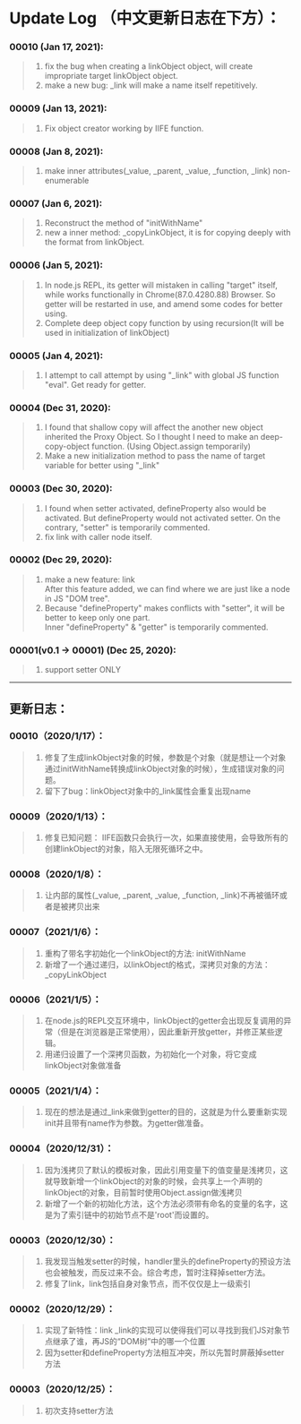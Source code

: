 # Update Log （中文更新日志在下方）：

### 00010 (Jan 17, 2021):
> 1. fix the bug when creating a linkObject object, will create impropriate target linkObject object.
> 2. make a new bug: _link will make a name itself repetitively.

### 00009 (Jan 13, 2021):
> 1. Fix object creator working by IIFE function.
### 00008 (Jan 8, 2021):
> 1. make inner attributes(\_value, \_parent, \_value, \_function, \_link) non-enumerable

### 00007 (Jan 6, 2021):
> 1. Reconstruct the method of "initWithName"
> 2. new a inner method: _copyLinkObject, it is for copying deeply with the format from linkObject.

### 00006 (Jan 5, 2021):
> 1. In node.js REPL, its getter will mistaken in calling "target" itself, while works functionally in Chrome(87.0.4280.88) Browser. So getter will be restarted in use, and amend some codes for better using.
> 2. Complete deep object copy function by using recursion(It will be used in initialization of linkObject)

### 00005 (Jan 4, 2021):
> 1. I attempt to call attempt by using "_link" with global JS function "eval". Get ready for getter.
### 00004 (Dec 31, 2020):
> 1. I found that shallow copy will affect the another new object inherited the Proxy Object. So I thought I need to make an deep-copy-object function. (Using Object.assign temporarily)
> 2. Make a new initialization method to pass the name of target variable for better using "_link"

### 00003 (Dec 30, 2020):
> 1. I found when setter activated, defineProperty also would be activated. But defineProperty would not activated setter.
On the contrary, "setter" is temporarily commented.
> 2. fix link with caller node itself.

### 00002 (Dec 29, 2020):
> 1. make a new feature: link  
   After this feature added, we can find where we are just like a node in JS "DOM tree".
> 2. Because "defineProperty" makes conflicts with "setter", it will be better to keep only one part.  
Inner "defineProperty" & "getter" is temporarily commented.

### 00001(v0.1 -> 00001) (Dec 25, 2020): 
> 1. support setter ONLY

---
## 更新日志：

### 00010（2020/1/17）：
> 1. 修复了生成linkObject对象的时候，参数是个对象（就是想让一个对象通过initWithName转换成linkObject对象的时候），生成错误对象的问题。
> 2. 留下了bug：linkObject对象中的_link属性会重复出现name

### 00009（2020/1/13）：
> 1. 修复已知问题： IIFE函数只会执行一次，如果直接使用，会导致所有的创建linkObject的对象，陷入无限死循环之中。
### 00008（2020/1/8）：
> 1. 让内部的属性(\_value, \_parent, \_value, \_function, \_link)不再被循环或者是被拷贝出来

### 00007（2021/1/6）：
> 1. 重构了带名字初始化一个linkObject的方法: initWithName
> 2. 新增了一个通过递归，以linkObject的格式，深拷贝对象的方法：_copyLinkObject

### 00006（2021/1/5）：
> 1. 在node.js的REPL交互环境中，linkObject的getter会出现反复调用的异常（但是在浏览器是正常使用），因此重新开放getter，并修正某些逻辑。
> 2. 用递归设置了一个深拷贝函数，为初始化一个对象，将它变成linkObject对象做准备

### 00005（2021/1/4）：
> 1. 现在的想法是通过_link来做到getter的目的，这就是为什么要重新实现init并且带有name作为参数。为getter做准备。
### 00004（2020/12/31）：
> 1. 因为浅拷贝了默认的模板对象，因此引用变量下的值变量是浅拷贝，这就导致新增一个linkObject的对象的时候，会共享上一个声明的linkObject的对象，目前暂时使用Object.assign做浅拷贝
> 2. 新增了一个新的初始化方法，这个方法必须带有命名的变量的名字，这是为了索引链中的初始节点不是'root'而设置的。
### 00003（2020/12/30）：
> 1. 我发现当触发setter的时候，handler里头的defineProperty的预设方法也会被触发，而反过来不会。综合考虑，暂时注释掉setter方法。
> 2. 修复了link，link包括自身对象节点，而不仅仅是上一级索引

### 00002（2020/12/29）：
> 1. 实现了新特性：link
   _link的实现可以使得我们可以寻找到我们JS对象节点继承了谁，再JS的“DOM树”中的哪一个位置
> 2. 因为setter和defineProperty方法相互冲突，所以先暂时屏蔽掉setter方法

### 00003（2020/12/25）：
> 1. 初次支持setter方法
